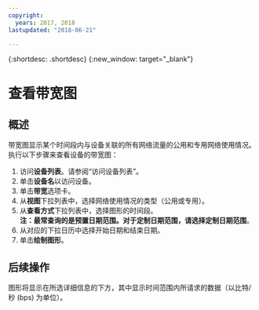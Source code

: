 ```yaml
---
copyright:
  years: 2017, 2018
lastupdated: "2018-06-21"

---
```


{:shortdesc: .shortdesc}
{:new_window: target="_blank"}

# 查看带宽图

## 概述

带宽图显示某个时间段内与设备关联的所有网络流量的公用和专用网络使用情况。执行以下步骤来查看设备的带宽图：

1. 访问**设备列表**。请参阅“访问设备列表”。
2. 单击**设备名**以访问设备。
3. 单击**带宽**选项卡。
4. 从**视图**下拉列表中，选择网络使用情况的类型（公用或专用）。
5. 从**查看方式**下拉列表中，选择图形的时间段。<br/>**注：**最常查询的是预置日期范围。对于定制日期范围，请选择**定制日期范围**。
6. 从对应的下拉日历中选择开始日期和结束日期。
7. 单击**绘制图形**。

## 后续操作

图形将显示在所选详细信息的下方，其中显示时间范围内所请求的数据（以比特/秒 (bps) 为单位）。
